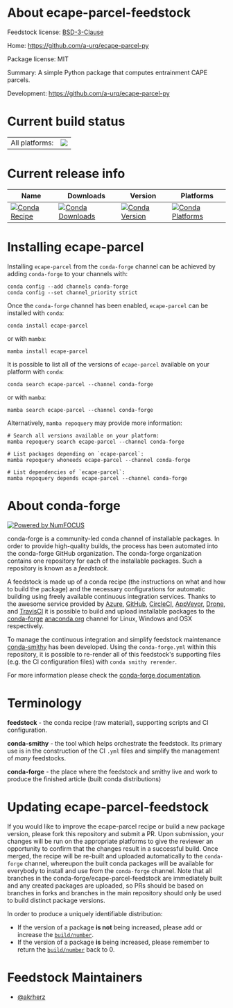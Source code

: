 About ecape-parcel-feedstock
============================

Feedstock license: [BSD-3-Clause](https://github.com/conda-forge/ecape-parcel-feedstock/blob/main/LICENSE.txt)

Home: https://github.com/a-urq/ecape-parcel-py

Package license: MIT

Summary: A simple Python package that computes entrainment CAPE parcels.

Development: https://github.com/a-urq/ecape-parcel-py

Current build status
====================


<table><tr><td>All platforms:</td>
    <td>
      <a href="https://dev.azure.com/conda-forge/feedstock-builds/_build/latest?definitionId=21762&branchName=main">
        <img src="https://dev.azure.com/conda-forge/feedstock-builds/_apis/build/status/ecape-parcel-feedstock?branchName=main">
      </a>
    </td>
  </tr>
</table>

Current release info
====================

| Name | Downloads | Version | Platforms |
| --- | --- | --- | --- |
| [![Conda Recipe](https://img.shields.io/badge/recipe-ecape--parcel-green.svg)](https://anaconda.org/conda-forge/ecape-parcel) | [![Conda Downloads](https://img.shields.io/conda/dn/conda-forge/ecape-parcel.svg)](https://anaconda.org/conda-forge/ecape-parcel) | [![Conda Version](https://img.shields.io/conda/vn/conda-forge/ecape-parcel.svg)](https://anaconda.org/conda-forge/ecape-parcel) | [![Conda Platforms](https://img.shields.io/conda/pn/conda-forge/ecape-parcel.svg)](https://anaconda.org/conda-forge/ecape-parcel) |

Installing ecape-parcel
=======================

Installing `ecape-parcel` from the `conda-forge` channel can be achieved by adding `conda-forge` to your channels with:

```
conda config --add channels conda-forge
conda config --set channel_priority strict
```

Once the `conda-forge` channel has been enabled, `ecape-parcel` can be installed with `conda`:

```
conda install ecape-parcel
```

or with `mamba`:

```
mamba install ecape-parcel
```

It is possible to list all of the versions of `ecape-parcel` available on your platform with `conda`:

```
conda search ecape-parcel --channel conda-forge
```

or with `mamba`:

```
mamba search ecape-parcel --channel conda-forge
```

Alternatively, `mamba repoquery` may provide more information:

```
# Search all versions available on your platform:
mamba repoquery search ecape-parcel --channel conda-forge

# List packages depending on `ecape-parcel`:
mamba repoquery whoneeds ecape-parcel --channel conda-forge

# List dependencies of `ecape-parcel`:
mamba repoquery depends ecape-parcel --channel conda-forge
```


About conda-forge
=================

[![Powered by
NumFOCUS](https://img.shields.io/badge/powered%20by-NumFOCUS-orange.svg?style=flat&colorA=E1523D&colorB=007D8A)](https://numfocus.org)

conda-forge is a community-led conda channel of installable packages.
In order to provide high-quality builds, the process has been automated into the
conda-forge GitHub organization. The conda-forge organization contains one repository
for each of the installable packages. Such a repository is known as a *feedstock*.

A feedstock is made up of a conda recipe (the instructions on what and how to build
the package) and the necessary configurations for automatic building using freely
available continuous integration services. Thanks to the awesome service provided by
[Azure](https://azure.microsoft.com/en-us/services/devops/), [GitHub](https://github.com/),
[CircleCI](https://circleci.com/), [AppVeyor](https://www.appveyor.com/),
[Drone](https://cloud.drone.io/welcome), and [TravisCI](https://travis-ci.com/)
it is possible to build and upload installable packages to the
[conda-forge](https://anaconda.org/conda-forge) [anaconda.org](https://anaconda.org/)
channel for Linux, Windows and OSX respectively.

To manage the continuous integration and simplify feedstock maintenance
[conda-smithy](https://github.com/conda-forge/conda-smithy) has been developed.
Using the ``conda-forge.yml`` within this repository, it is possible to re-render all of
this feedstock's supporting files (e.g. the CI configuration files) with ``conda smithy rerender``.

For more information please check the [conda-forge documentation](https://conda-forge.org/docs/).

Terminology
===========

**feedstock** - the conda recipe (raw material), supporting scripts and CI configuration.

**conda-smithy** - the tool which helps orchestrate the feedstock.
                   Its primary use is in the construction of the CI ``.yml`` files
                   and simplify the management of *many* feedstocks.

**conda-forge** - the place where the feedstock and smithy live and work to
                  produce the finished article (built conda distributions)


Updating ecape-parcel-feedstock
===============================

If you would like to improve the ecape-parcel recipe or build a new
package version, please fork this repository and submit a PR. Upon submission,
your changes will be run on the appropriate platforms to give the reviewer an
opportunity to confirm that the changes result in a successful build. Once
merged, the recipe will be re-built and uploaded automatically to the
`conda-forge` channel, whereupon the built conda packages will be available for
everybody to install and use from the `conda-forge` channel.
Note that all branches in the conda-forge/ecape-parcel-feedstock are
immediately built and any created packages are uploaded, so PRs should be based
on branches in forks and branches in the main repository should only be used to
build distinct package versions.

In order to produce a uniquely identifiable distribution:
 * If the version of a package **is not** being increased, please add or increase
   the [``build/number``](https://docs.conda.io/projects/conda-build/en/latest/resources/define-metadata.html#build-number-and-string).
 * If the version of a package **is** being increased, please remember to return
   the [``build/number``](https://docs.conda.io/projects/conda-build/en/latest/resources/define-metadata.html#build-number-and-string)
   back to 0.

Feedstock Maintainers
=====================

* [@akrherz](https://github.com/akrherz/)

